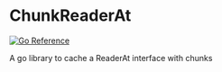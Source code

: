 # ChunkReaderAt

[![Go Reference](https://pkg.go.dev/badge/github.com/guilhem/chunkreaderat.svg)](https://pkg.go.dev/github.com/guilhem/chunkreaderat)

A go library to cache a ReaderAt interface with chunks
